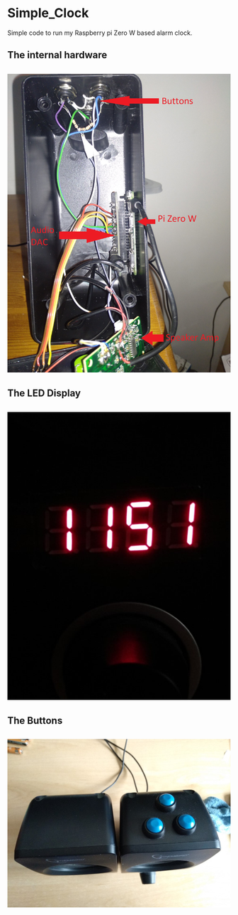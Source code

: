 # Simple_Clock
Simple code to run my Raspberry pi Zero W based alarm clock.
<h2> The internal hardware <h2/>
<img src="https://github.com/obaker/Simple_Clock/blob/master/hardware/Internals.jpg">
  <p>
<h2>The LED Display<h2/>
<img src="https://github.com/obaker/Simple_Clock/blob/master/hardware/LEDs_Lit.jpg">
    <p/>
 <p>
   <h2> The Buttons <h2/>
   <img src="https://github.com/obaker/Simple_Clock/blob/master/hardware/Buttons.jpg"></p>
